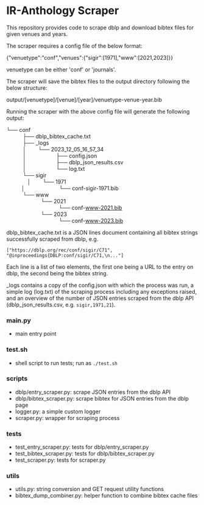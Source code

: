 # IR-Anthology Scraper

This repository provides code to scrape dblp and download bibtex files for given venues and years.

The scraper requires a config file of the below format:

{"venuetype":"conf","venues":{"sigir":[1971],"www":[2021,2023]}}

venuetype can be either 'conf' or 'journals'.

The scraper will save the bibtex files to the output directory following the below structure:

output/[venuetype]/[venue]/[year]/venuetype-venue-year.bib

Running the scraper with the above config file will generate the following output:

└── conf<br>
              ├── dblp_bibtex_cache.txt<br>
              ├── _logs<br>
              │        └── 2023_12_05_16_57_34<br>
              │                    ├── config.json<br>
              │                    ├── dblp_json_results.csv<br>
              │                    └── log.txt<br>
              └── sigir<br>
              │        └── 1971<br>
              │                               └── conf-sigir-1971.bib<br>
              └── www<br>
                       └── 2021<br>
                                              └── conf-www-2021.bib<br>
                       └── 2023<br>
                                              └── conf-www-2023.bib<br>

dblp_bibtex_cache.txt is a JSON lines document containing all bibtex strings successfully scraped from dblp, e.g.

`["https://dblp.org/rec/conf/sigir/C71", "@inproceedings{DBLP:conf/sigir/C71,\n..."]`

Each line is a list of two elements, the first one being a URL to the entry on dblp, the second being the bibtex string.

_logs contains a copy of the config.json with which the process was run, a simple log (log.txt) of the scraping process including any exceptions raised, and an overview of the number of JSON entries scraped from the dblp API (dblp_json_results.csv, e.g. `sigir,1971,21`).

### main.py

- main entry point

### test.sh

- shell script to run tests; run as `./test.sh`

### scripts

- dblp/entry_scraper.py: scrape JSON entries from the dblp API
- dblp/bibtex_scraper.py: scrape bibtex for JSON entries from the dblp page
- logger.py: a simple custom logger
- scraper.py: wrapper for scraping process

### tests

- test_entry_scraper.py: tests for dblp/entry_scraper.py
- test_bibtex_scraper.py: tests for dblp/bibtex_scraper.py
- test_scraper.py: tests for scraper.py

### utils

- utils.py: string conversion and GET request utility functions
- bibtex_dump_combiner.py: helper function to combine bibtex cache files
